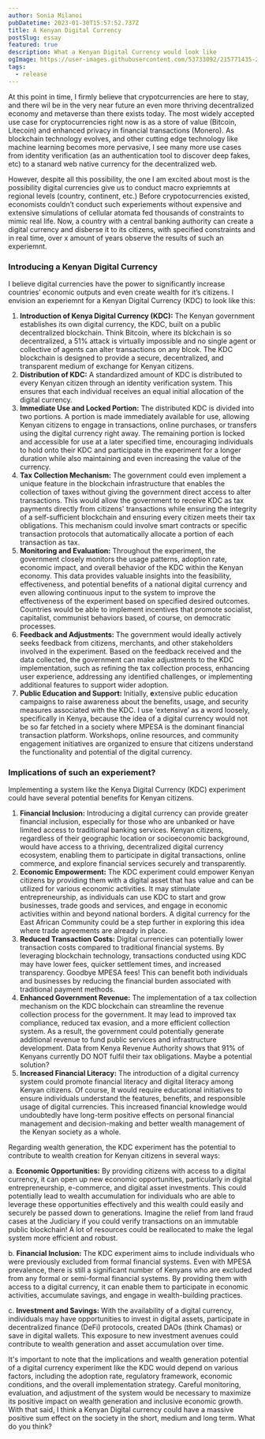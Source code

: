 ```yaml
---
author: Sonia Milanoi
pubDatetime: 2023-01-30T15:57:52.737Z
title: A Kenyan Digital Currency
postSlug: essay
featured: true
description: What a Kenyan Digital Currency would look like
ogImage: https://user-images.githubusercontent.com/53733092/215771435-25408246-2309-4f8b-a781-1f3d93bdf0ec.png
tags:
  - release
---
```

At this point in time, I firmly believe that crypotcurrencies are here to stay, and there wil be in the very near future an even more thriving decentralized economy and metaverse than there exists today. The most widely accepted use case for cryptocurrencies right now is as a store of value (Bitcoin, Litecoin) and enhanced privacy in financial transactions (Monero). As blockchain technology evolves, and other cutting edge technology like machine learning becomes more pervasive, I see many more use cases from identity verification (as an authentication tool to discover deep fakes, etc) to a stanard web native currency for the decentralized web. 

However, despite all this possibility, the one I am excited about most is the possibility digital currencies give us to conduct macro expriemnts at regional levels (country, continent, etc.) Before crypotocurrencies existed, economists couldn’t conduct such experiements without expensive and extensive simulations of cellular atomata fed thousands of constraints to mimic real life. Now, a country with a central banking authority can create a digital currency and disberse it to its citizens, with specified constraints and in real time, over x amount of years observe the results of such an experiemnt.

### Introducing a Kenyan Digital Currency

I believe digital currencies have the power to significantly increase countries’ economic outputs and even create wealth for it’s citizens. I envision an experiemnt for a Kenyan Digital Currency (KDC) to look like this: 

1. **Introduction of Kenya Digital Currency (KDC):** The Kenyan government establishes its own digital currency, the KDC, built on a public decentralized blockchain. Think Bitcoin, where its blckchain is so decentralized, a 51% attack is virtually impossible and no single agent or collective of agents can alter transactions on any blcok. The KDC blockchain is designed to provide a secure, decentralized, and transparent medium of exchange for Kenyan citizens.
2. **Distribution of KDC:** A standardized amount of KDC is distributed to every Kenyan citizen through an identity verification system. This ensures that each individual receives an equal initial allocation of the digital currency.
3. **Immediate Use and Locked Portion:** The distributed KDC is divided into two portions. A portion is made immediately available for use, allowing Kenyan citizens to engage in transactions, online purchases, or transfers using the digital currency right away. The remaining portion is locked and accessible for use at a later specified time, encouraging individuals to hold onto their KDC and participate in the experiment for a longer duration while also maintaining and even increasing the value of the currency.
4. **Tax Collection Mechanism:** The government could even implement a unique feature in the blockchain infrastructure that enables the collection of taxes without giving the government direct access to alter transactions. This would allow the government to receive KDC as tax payments directly from citizens' transactions while ensuring the integrity of a self-sufficient blockchain and ensuring every citizen meets their tax obligations. This mechanism could involve smart contracts or specific transaction protocols that automatically allocate a portion of each transaction as tax.
5. **Monitoring and Evaluation:** Throughout the experiment, the government closely monitors the usage patterns, adoption rate, economic impact, and overall behavior of the KDC within the Kenyan economy. This data provides valuable insights into the feasibility, effectiveness, and potential benefits of a national digital currency and even allowing continuous input to the system to improve the effectiveness of the experiment based on specified desired outcomes. Countries would be able to implement incentives that promote socialist, capitalist, communist behaviors based, of course, on democratic processes.
6. **Feedback and Adjustments:** The government would ideally actively seeks feedback from citizens, merchants, and other stakeholders involved in the experiment. Based on the feedback received and the data collected, the government can make adjustments to the KDC implementation, such as refining the tax collection process, enhancing user experience, addressing any identified challenges, or implementing additional features to support wider adoption.
7. **Public Education and Support:** Initially, **e**xtensive public education campaigns to raise awareness about the benefits, usage, and security measures associated with the KDC. I use ‘extensive’ as a word loosely, specifically in Kenya, because the idea of a digital currency would not be so far fetched in a society where MPESA is the dominant financial transaction platform. Workshops, online resources, and community engagement initiatives are organized to ensure that citizens understand the functionality and potential of the digital currency.

### Implications of such an experiement?

Implementing a system like the Kenya Digital Currency (KDC) experiment could have several potential benefits for Kenyan citizens. 

1. **Financial Inclusion:** Introducing a digital currency can provide greater financial inclusion, especially for those who are unbanked or have limited access to traditional banking services. Kenyan citizens, regardless of their geographic location or socioeconomic background, would have access to a thriving, decentralized digital currency ecosystem, enabling them to participate in digital transactions, online commerce, and explore financial services securely and transparently.
2. **Economic Empowerment:** The KDC experiment could empower Kenyan citizens by providing them with a digital asset that has value and can be utilized for various economic activities. It may stimulate entrepreneurship, as individuals can use KDC to start and grow businesses, trade goods and services, and engage in economic activities within and beyond national borders. A digital currency for the East African Community could be a step further in exploring this idea where trade agreements are already in place.
3. **Reduced Transaction Costs:** Digital currencies can potentially lower transaction costs compared to traditional financial systems. By leveraging blockchain technology, transactions conducted using KDC may have lower fees, quicker settlement times, and increased transparency. Goodbye MPESA fees! This can benefit both individuals and businesses by reducing the financial burden associated with traditional payment methods.
4. **Enhanced Government Revenue:** The implementation of a tax collection mechanism on the KDC blockchain can streamline the revenue collection process for the government. It may lead to improved tax compliance, reduced tax evasion, and a more efficient collection system. As a result, the government could potentially generate additional revenue to fund public services and infrastructure development. Data from Kenya Revenue Authority shows that 91% of Kenyans currently DO NOT fulfil their tax obligations. Maybe a potential solution?
5. **Increased Financial Literacy:** The introduction of a digital currency system could promote financial literacy and digital literacy among Kenyan citizens. Of course, It would require educational initiatives to ensure individuals understand the features, benefits, and responsible usage of digital currencies. This increased financial knowledge would undoubtedly have long-term positive effects on personal financial management and decision-making and better wealth management of the Kenyan society as a whole.

Regarding wealth generation, the KDC experiment has the potential to contribute to wealth creation for Kenyan citizens in several ways:

a. **Economic Opportunities:** By providing citizens with access to a digital currency, it can open up new economic opportunities, particularly in digital entrepreneurship, e-commerce, and digital asset investments. This could potentially lead to wealth accumulation for individuals who are able to leverage these opportunities effectively and this wealth could easily and securely be passed down to generations. Imagine the relief from land fraud cases at the Judiciary if you could verify transactions on an immutable public blockchain! A lot of resources could be reallocated to make the legal system more efficient and robust.

b. **Financial Inclusion:** The KDC experiment aims to include individuals who were previously excluded from formal financial systems. Even with MPESA prevalence, there is still a significant number of Kenyans who are excluded from any formal or semi-formal financial systems. By providing them with access to a digital currency, it can enable them to participate in economic activities, accumulate savings, and engage in wealth-building practices.

c. **Investment and Savings:** With the availability of a digital currency, individuals may have opportunities to invest in digital assets, participate in decentralized finance (DeFi) protocols, created DAOs (think Chamas) or save in digital wallets. This exposure to new investment avenues could contribute to wealth generation and asset accumulation over time.

It's important to note that the implications and wealth generation potential of a digital currency experiment like the KDC would depend on various factors, including the adoption rate, regulatory framework, economic conditions, and the overall implementation strategy. Careful monitoring, evaluation, and adjustment of the system would be necessary to maximize its positive impact on wealth generation and inclusive economic growth. With that said, I think a Kenyan Digital currency could have a massive positive sum effect on the society in the short, medium and long term. What do you think?
